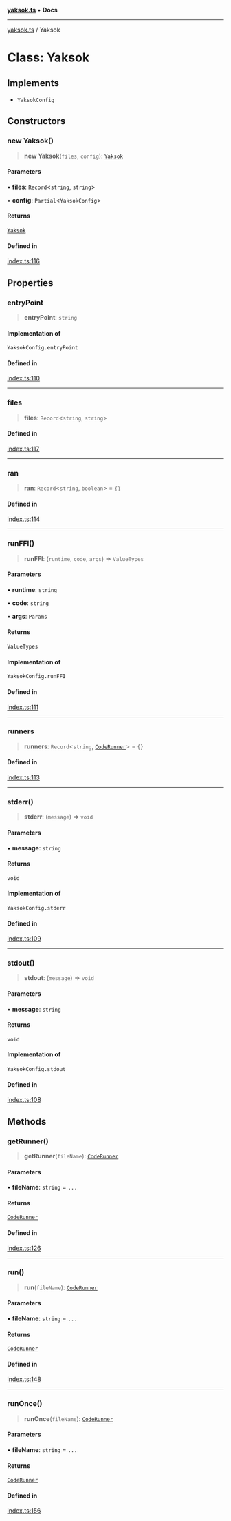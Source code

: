 [**yaksok.ts**](../README.md) • **Docs**

***

[yaksok.ts](../globals.md) / Yaksok

# Class: Yaksok

## Implements

- `YaksokConfig`

## Constructors

### new Yaksok()

> **new Yaksok**(`files`, `config`): [`Yaksok`](Yaksok.md)

#### Parameters

• **files**: `Record`\<`string`, `string`\>

• **config**: `Partial`\<`YaksokConfig`\>

#### Returns

[`Yaksok`](Yaksok.md)

#### Defined in

[index.ts:116](https://github.com/rycont/yaksok.ts/blob/6985c53e247331ce96e0fffb5ef88585a28874c6/index.ts#L116)

## Properties

### entryPoint

> **entryPoint**: `string`

#### Implementation of

`YaksokConfig.entryPoint`

#### Defined in

[index.ts:110](https://github.com/rycont/yaksok.ts/blob/6985c53e247331ce96e0fffb5ef88585a28874c6/index.ts#L110)

***

### files

> **files**: `Record`\<`string`, `string`\>

#### Defined in

[index.ts:117](https://github.com/rycont/yaksok.ts/blob/6985c53e247331ce96e0fffb5ef88585a28874c6/index.ts#L117)

***

### ran

> **ran**: `Record`\<`string`, `boolean`\> = `{}`

#### Defined in

[index.ts:114](https://github.com/rycont/yaksok.ts/blob/6985c53e247331ce96e0fffb5ef88585a28874c6/index.ts#L114)

***

### runFFI()

> **runFFI**: (`runtime`, `code`, `args`) => `ValueTypes`

#### Parameters

• **runtime**: `string`

• **code**: `string`

• **args**: `Params`

#### Returns

`ValueTypes`

#### Implementation of

`YaksokConfig.runFFI`

#### Defined in

[index.ts:111](https://github.com/rycont/yaksok.ts/blob/6985c53e247331ce96e0fffb5ef88585a28874c6/index.ts#L111)

***

### runners

> **runners**: `Record`\<`string`, [`CodeRunner`](CodeRunner.md)\> = `{}`

#### Defined in

[index.ts:113](https://github.com/rycont/yaksok.ts/blob/6985c53e247331ce96e0fffb5ef88585a28874c6/index.ts#L113)

***

### stderr()

> **stderr**: (`message`) => `void`

#### Parameters

• **message**: `string`

#### Returns

`void`

#### Implementation of

`YaksokConfig.stderr`

#### Defined in

[index.ts:109](https://github.com/rycont/yaksok.ts/blob/6985c53e247331ce96e0fffb5ef88585a28874c6/index.ts#L109)

***

### stdout()

> **stdout**: (`message`) => `void`

#### Parameters

• **message**: `string`

#### Returns

`void`

#### Implementation of

`YaksokConfig.stdout`

#### Defined in

[index.ts:108](https://github.com/rycont/yaksok.ts/blob/6985c53e247331ce96e0fffb5ef88585a28874c6/index.ts#L108)

## Methods

### getRunner()

> **getRunner**(`fileName`): [`CodeRunner`](CodeRunner.md)

#### Parameters

• **fileName**: `string` = `...`

#### Returns

[`CodeRunner`](CodeRunner.md)

#### Defined in

[index.ts:126](https://github.com/rycont/yaksok.ts/blob/6985c53e247331ce96e0fffb5ef88585a28874c6/index.ts#L126)

***

### run()

> **run**(`fileName`): [`CodeRunner`](CodeRunner.md)

#### Parameters

• **fileName**: `string` = `...`

#### Returns

[`CodeRunner`](CodeRunner.md)

#### Defined in

[index.ts:148](https://github.com/rycont/yaksok.ts/blob/6985c53e247331ce96e0fffb5ef88585a28874c6/index.ts#L148)

***

### runOnce()

> **runOnce**(`fileName`): [`CodeRunner`](CodeRunner.md)

#### Parameters

• **fileName**: `string` = `...`

#### Returns

[`CodeRunner`](CodeRunner.md)

#### Defined in

[index.ts:156](https://github.com/rycont/yaksok.ts/blob/6985c53e247331ce96e0fffb5ef88585a28874c6/index.ts#L156)
